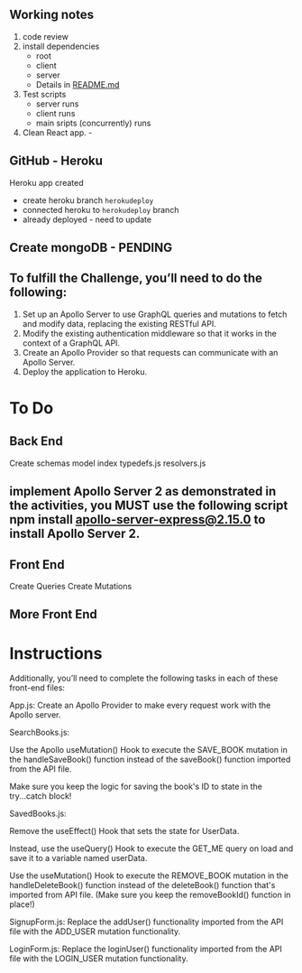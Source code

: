 ## Working notes

1. code review
2. install dependencies
   - root
   - client
   - server
   - Details in [README.md](https://github.com/DuckArroyo/BookSearch/blob/main/README.md)
3. Test scripts
   - server runs
   - client runs
   - main sripts (concurrently) runs
4. Clean React app. - 

## GitHub - Heroku

Heroku app created

- create heroku branch `herokudeploy`
- connected heroku to `herokudeploy` branch
- already deployed - need to update

## Create mongoDB - PENDING

## To fulfill the Challenge, you’ll need to do the following:

1. Set up an Apollo Server to use GraphQL queries and mutations to fetch and modify data, replacing the existing RESTful API.
2. Modify the existing authentication middleware so that it works in the context of a GraphQL API.
3. Create an Apollo Provider so that requests can communicate with an Apollo Server.
4. Deploy the application to Heroku.

# To Do

## Back End

Create schemas model
index
typedefs.js
resolvers.js

## implement Apollo Server 2 as demonstrated in the activities, you MUST use the following script npm install apollo-server-express@2.15.0 to install Apollo Server 2.

## Front End

Create Queries
Create Mutations

## More Front End

# Instructions

Additionally, you’ll need to complete the following tasks in each of these front-end files:

App.js: Create an Apollo Provider to make every request work with the Apollo server.

SearchBooks.js:

Use the Apollo useMutation() Hook to execute the SAVE_BOOK mutation in the handleSaveBook() function instead of the saveBook() function imported from the API file.

Make sure you keep the logic for saving the book's ID to state in the try...catch block!

SavedBooks.js:

Remove the useEffect() Hook that sets the state for UserData.

Instead, use the useQuery() Hook to execute the GET_ME query on load and save it to a variable named userData.

Use the useMutation() Hook to execute the REMOVE_BOOK mutation in the handleDeleteBook() function instead of the deleteBook() function that's imported from API file. (Make sure you keep the removeBookId() function in place!)

SignupForm.js: Replace the addUser() functionality imported from the API file with the ADD_USER mutation functionality.

LoginForm.js: Replace the loginUser() functionality imported from the API file with the LOGIN_USER mutation functionality.
